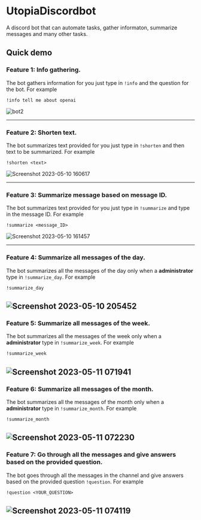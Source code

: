 # UtopiaDiscordbot
A discord bot that can automate tasks, gather informaton, summarize messages and many other tasks.

## Quick demo
### Feature 1: Info gathering.
The bot gathers information for you just type in `!info` and the question for the bot. For example
```
!info tell me about openai
```
![bot2](https://user-images.githubusercontent.com/119479391/236719363-687c4d11-6470-4f9b-bd82-1f7837951588.png)

---

### Feature 2: Shorten text.
The bot summarizes text provided for you just type in `!shorten` and then text to be summarized. For example
```
!shorten <text>
```
![Screenshot 2023-05-10 160617](https://github.com/puneeth072003/UtopiaDiscordbot/assets/119479391/2ff5b434-dd71-4082-8442-f8c10304d60d)

---
### Feature 3: Summarize message based on message ID.
The bot summarizes text provided for you just type in `!summarize` and type in the message ID. For example
```
!summarize <message_ID>
```
![Screenshot 2023-05-10 161457](https://github.com/puneeth072003/UtopiaDiscordbot/assets/119479391/4c1226c6-9b00-43fe-97fe-9cb499e9aea4)

---
### Feature 4: Summarize all messages of the day.
The bot summarizes all the messages of the day only when a **administrator** type in `!summarize_day`. For example
```
!summarize_day
```
![Screenshot 2023-05-10 205452](https://github.com/puneeth072003/UtopiaDiscordbot/assets/119479391/617570fc-9fea-4303-b916-c4071d327a4b)
---
### Feature 5: Summarize all messages of the week.
The bot summarizes all the messages of the week only when a **administrator** type in `!summarize_week`. For example
```
!summarize_week
```
![Screenshot 2023-05-11 071941](https://github.com/puneeth072003/UtopiaDiscordbot/assets/119479391/ef44a593-5306-4531-ada4-bf834394bcd5)
---
### Feature 6: Summarize all messages of the month.
The bot summarizes all the messages of the month only when a **administrator** type in `!summarize_month`. For example
```
!summarize_month
```
![Screenshot 2023-05-11 072230](https://github.com/puneeth072003/UtopiaDiscordbot/assets/119479391/33a513fb-c3a6-4b06-9113-f65cdfd416ab)
---
### Feature 7: Go through all the messages and give answers based on the provided question.
The bot goes through all the messages in the channel and give answers based on the provided question `!question`. For example
```
!question <YOUR_QUESTION>
```
![Screenshot 2023-05-11 074119](https://github.com/puneeth072003/UtopiaDiscordbot/assets/119479391/b7d5481d-3aab-46bc-a454-004218b7c48d)
---
